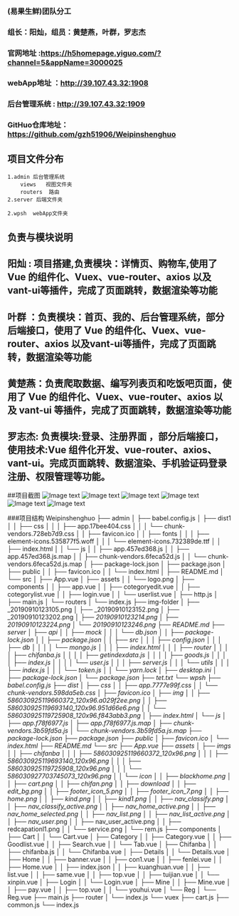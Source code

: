 

### (易果生鲜)团队分工

###  组长：阳灿，组员：黄楚燕，叶群，罗志杰

###  官网地址      :https://h5homepage.yiguo.com/?channel=5&appName=3000025

###  webApp地址   ：http://39.107.43.32:1908

###  后台管理系统  : http://39.107.43.32:1909

###  GitHuo仓库地址：https://github.com/gzh51906/Weipinshenghuo


## 项目文件分布

    1.admin 后台管理系统
        views   视图文件夹
        routers  路由
    2.server 后端文件夹

    2.wpsh  webApp文件夹
## 负责与模块说明

## 阳灿  : 项目搭建,负责模块：详情页、购物车,使用了 Vue 的组件化、Vuex、vue-router、axios 以及vant-ui等插件，完成了页面跳转，数据渲染等功能 

## 叶群  ：负责模块：首页、我的、后台管理系统，部分后端接口，使用了 Vue 的组件化、Vuex、vue-router、axios 以及vant-ui等插件，完成了页面跳转，数据渲染等功能 

## 黄楚燕：负责爬取数据、编写列表页和吃饭吧页面，使用了 Vue 的组件化、Vuex、vue-router、axios 以及 vant-ui 等插件，完成了页面跳转，数据渲染等功能

## 罗志杰: 负责模块:登录、注册界面 ，部分后端接口，使用技术:Vue 组件化开发、vue-router、axios、vant-ui。完成页面跳转、数据渲染、手机验证码登录注册、权限管理等功能。

##项目截图
![Image text](http://39.107.43.32:1906/img-folder/_20190910123105.png)
![Image text](http://39.107.43.32:1906/img-folder/_20190910123152.png)
![Image text](http://39.107.43.32:1906/img-folder/_20190910123202.png)
![Image text](http://39.107.43.32:1906/img-folder/_20190910123214.png)
![Image text](http://39.107.43.32:1906/img-folder/_20190910123224.png)
![Image text](http://39.107.43.32:1906/img-folder/_20190910123246.png)


###项目结构
 Weipinshenghuo
├── admin
│   ├── babel.config.js
│   ├── dist1
│   │   ├── css
│   │   │   ├── app.17bee404.css
│   │   │   └── chunk-vendors.728eb7d9.css
│   │   ├── favicon.ico
│   │   ├── fonts
│   │   │   ├── element-icons.535877f5.woff
│   │   │   └── element-icons.732389de.ttf
│   │   ├── index.html
│   │   └── js
│   │       ├── app.457ed368.js
│   │       ├── app.457ed368.js.map
│   │       ├── chunk-vendors.6feca52d.js
│   │       └── chunk-vendors.6feca52d.js.map
│   ├── package-lock.json
│   ├── package.json
│   ├── public
│   │   ├── favicon.ico
│   │   └── index.html
│   ├── README.md
│   └── src
│       ├── App.vue
│       ├── assets
│       │   └── logo.png
│       ├── components
│       │   ├── app.vue
│       │   ├── cotegoryedit.vue
│       │   ├── cotegorylist.vue
│       │   ├── login.vue
│       │   └── userlist.vue
│       ├── http.js
│       ├── main.js
│       └── routers
│           └── index.js
├── img-folder
│   ├── _20190910123105.png
│   ├── _20190910123152.png
│   ├── _20190910123202.png
│   ├── _20190910123214.png
│   ├── _20190910123224.png
│   └── _20190910123246.png
├── README.md
├── server
│   ├── api
│   │   ├── mock
│   │   │   └── db.json
│   │   ├── package-lock.json
│   │   ├── package.json
│   │   ├── src
│   │   │   ├── config.json
│   │   │   ├── db
│   │   │   │   └── mongo.js
│   │   │   ├── index.html
│   │   │   ├── router
│   │   │   │   ├── chifanba.js
│   │   │   │   ├── getindexdata.js
│   │   │   │   ├── goods.js
│   │   │   │   ├── index.js
│   │   │   │   └── user.js
│   │   │   ├── server.js
│   │   │   └── utils
│   │   │       ├── index.js
│   │   │       └── token.js
│   │   └── yarn.lock
│   ├── desktop.ini
│   ├── package-lock.json
│   └── package.json
├── tet.txt
└── wpsh
    ├── babel.config.js
    ├── dist
    │   ├── css
    │   │   ├── app.7777e99f.css
    │   │   └── chunk-vendors.598da5eb.css
    │   ├── favicon.ico
    │   ├── img
    │   │   ├── 586030925119660372_120x96.a029f2ee.png
    │   │   ├── 586030925119693140_120x96.951d66e6.png
    │   │   └── 586030925119725908_120x96.f843abb3.png
    │   ├── index.html
    │   └── js
    │       ├── app.f78f6977.js
    │       ├── app.f78f6977.js.map
    │       ├── chunk-vendors.3b59fd5a.js
    │       └── chunk-vendors.3b59fd5a.js.map
    ├── package-lock.json
    ├── package.json
    ├── public
    │   ├── favicon.ico
    │   └── index.html
    ├── README.md
    └── src
        ├── App.vue
        ├── assets
        │   ├── imgs
        │   │   ├── chifanba
        │   │   │   ├── 586030925119660372_120x96.png
        │   │   │   ├── 586030925119693140_120x96.png
        │   │   │   ├── 586030925119725908_120x96.png
        │   │   │   └── 586030927703745073_120x96.png
        │   │   └── icon
        │   │       ├── blackhome.png
        │   │       ├── cart.png
        │   │       ├── chifan.png
        │   │       ├── download
        │   │       ├── edit_bg.png
        │   │       ├── footer_icon_5.png
        │   │       ├── footer_icon_7.png
        │   │       ├── home.png
        │   │       ├── kind.png
        │   │       ├── kind1.png
        │   │       ├── nav_classify_.png
        │   │       ├── nav_classify_active.png
        │   │       ├── nav_home_active.png
        │   │       ├── nav_home_selected.png
        │   │       ├── nav_list_.png
        │   │       ├── nav_list_active.png
        │   │       ├── nav_user_.png
        │   │       ├── nav_user_active.png
        │   │       ├── redcapationl1.png
        │   │       └── service.png
        │   └── rem.js
        ├── components
        │   ├── Cart
        │   │   └── Cart.vue
        │   ├── Category
        │   │   ├── Category.vue
        │   │   ├── Goodlist.vue
        │   │   ├── Search.vue
        │   │   └── Tab.vue
        │   ├── Chifanba
        │   │   ├── chifanba.js
        │   │   └── Chifanba.vue
        │   ├── Details
        │   │   └── Details.vue
        │   ├── Home
        │   │   ├── banner.vue
        │   │   ├── con1.vue
        │   │   ├── fenlei.vue
        │   │   ├── Home.vue
        │   │   ├── index.json
        │   │   ├── kuanghuan.vue
        │   │   ├── list.vue
        │   │   ├── same.vue
        │   │   ├── top.vue
        │   │   ├── tuijian.vue
        │   │   └── xinpin.vue
        │   ├── Login
        │   │   └── Login.vue
        │   ├── Mine
        │   │   ├── Mine.vue
        │   │   ├── pay.vue
        │   │   ├── top.vue
        │   │   └── youhui.vue
        │   └── Reg
        │       └── Reg.vue
        ├── main.js
        ├── router
        │   └── index.js
        └── vuex
            ├── cart.js
            ├── common.js
            └── index.js


